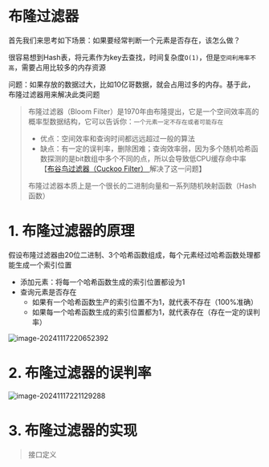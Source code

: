 # 布隆过滤器

首先我们来思考如下场景：如果要经常判断一个元素是否存在，该怎么做？

很容易想到Hash表，将元素作为key去查找，时间复杂度`O(1)`，但是`空间利用率不高`，需要占用比较多的内存资源

问题：如果存放的数据过大，比如10亿哥数据，就会占用过多的内存。基于此，布隆过滤器用来解决此类问题

>布隆过滤器（Bloom Filter）是1970年由布隆提出，它是一个空间效率高的概率型数据结构，它可以告诉你：`一个元素一定不存在或者可能存在`
>
>- 优点：空间效率和查询时间都远远超过一般的算法
>- 缺点：有一定的误判率，删除困难；查询效率弱，因为多个随机哈希函数探测的是bit数组中多个不同的点，所以会导致低CPU缓存命中率     【[布谷鸟过滤器（Cuckoo Filter） ](https://www.cnblogs.com/zhaodongge/p/15067657.html)解决了这一问题】
>
>布隆过滤器本质上是一个很长的二进制向量和一系列随机映射函数（Hash函数）

# 1. 布隆过滤器的原理

假设布隆过滤器由20位二进制、3个哈希函数组成，每个元素经过哈希函数处理都能生成一个索引位置

- 添加元素：将每一个哈希函数生成的索引位置都设为1
- 查询元素是否存在
  - 如果有一个哈希函数生产的索引位置不为1，就代表不存在（100%准确）
  - 如果每一个哈希函数生成的索引位置都为1，就代表存在（存在一定的误判率）

![image-20241117220652392](https://cdn.fengxianhub.top/resources-master/image-20241117220652392.png)

# 2. 布隆过滤器的误判率

![image-20241117221129288](https://cdn.fengxianhub.top/resources-master/image-20241117221129288.png)

# 3. 布隆过滤器的实现

>接口定义

```java
```

